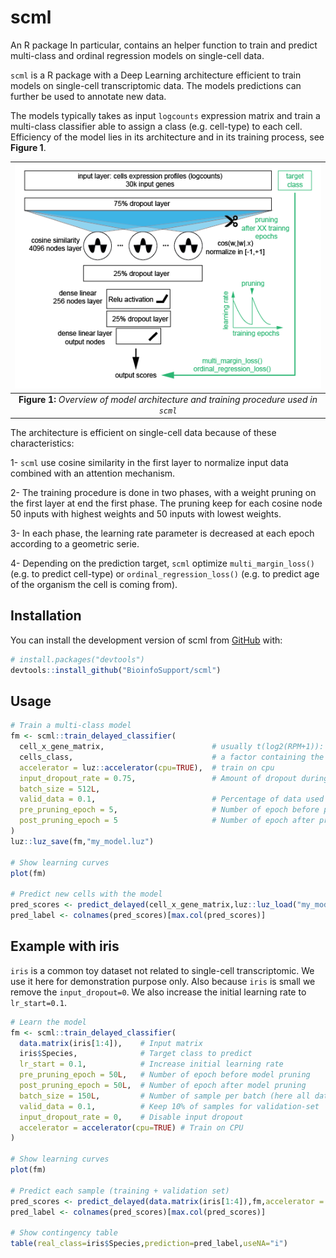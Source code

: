 

# scml

An R package 
In particular, contains an helper function to train and predict multi-class and ordinal regression models on single-cell data.



`scml` is a R package with a Deep Learning architecture efficient to train models 
on single-cell transcriptomic data. The models predictions can further be used 
to annotate new data. 

The models typically takes as 
input `logcounts` expression matrix and train a multi-class classifier able to 
assign a class (e.g. cell-type) to each cell. Efficiency of the model lies in 
its architecture and in its training process, see **Figure 1**.


| ![](man/figures/nn_arch.png) |
|:--:|
| **Figure 1:** *Overview of model architecture and training procedure used in `scml`* |


The architecture is efficient on single-cell data because of these characteristics:

1- `scml` use cosine similarity in the first layer to normalize input data 
    combined with an attention mechanism.

2- The training procedure is done in two phases, with a weight pruning on the 
   first layer at end the first phase. The pruning keep for each cosine node 
   50 inputs with highest weights and 50 inputs with lowest weights.

3- In each phase, the learning rate parameter is decreased at each epoch 
   according to a geometric serie.

4- Depending on the prediction target, `scml` optimize `multi_margin_loss()` 
   (e.g. to predict cell-type) or `ordinal_regression_loss()` (e.g. to predict
   age of the organism the cell is coming from).


## Installation

You can install the development version of scml from [GitHub](https://github.com/) with:

``` r
# install.packages("devtools")
devtools::install_github("BioinfoSupport/scml")
```

## Usage

``` r
# Train a multi-class model
fm <- scml::train_delayed_classifier(
  cell_x_gene_matrix,                        # usually t(log2(RPM+1)): expression matrix with genes as column, so often transposed
  cells_class,                               # a factor containing the class of the cells
  accelerator = luz::accelerator(cpu=TRUE),  # train on cpu
  input_dropout_rate = 0.75,                 # Amount of dropout during training
  batch_size = 512L,
  valid_data = 0.1,                          # Percentage of data used for validation
  pre_pruning_epoch = 5,                     # Number of epoch before pruning the model
  post_pruning_epoch = 5                     # Number of epoch after pruning the model
)
luz::luz_save(fm,"my_model.luz")

# Show learning curves
plot(fm)

# Predict new cells with the model
pred_scores <- predict_delayed(cell_x_gene_matrix,luz::luz_load("my_model.luz"))
pred_label <- colnames(pred_scores)[max.col(pred_scores)]
```


## Example with iris

`iris` is a common toy dataset not related to single-cell transcriptomic.
We use it here for demonstration purpose only. Also because `iris` is small
we remove the `input_dropout=0`. We also increase the initial learning rate to
`lr_start=0.1`.

``` r
# Learn the model
fm <- scml::train_delayed_classifier(
  data.matrix(iris[1:4]),    # Input matrix
  iris$Species,              # Target class to predict
  lr_start = 0.1,            # Increase initial learning rate
  pre_pruning_epoch = 50L,   # Number of epoch before model pruning
  post_pruning_epoch = 50L,  # Number of epoch after model pruning
  batch_size = 150L,         # Number of sample per batch (here all dataset)
  valid_data = 0.1,          # Keep 10% of samples for validation-set
  input_dropout_rate = 0,    # Disable input dropout
  accelerator = accelerator(cpu=TRUE) # Train on CPU
)

# Show learning curves
plot(fm)

# Predict each sample (training + validation set)
pred_scores <- predict_delayed(data.matrix(iris[1:4]),fm,accelerator = accelerator(cpu=TRUE))
pred_label <- colnames(pred_scores)[max.col(pred_scores)]

# Show contingency table
table(real_class=iris$Species,prediction=pred_label,useNA="i")
```




